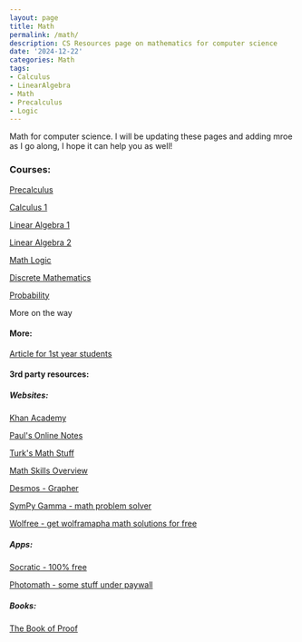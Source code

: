 ```yaml
---
layout: page
title: Math 
permalink: /math/
description: CS Resources page on mathematics for computer science
date: '2024-12-22'
categories: Math
tags:
- Calculus
- LinearAlgebra
- Math
- Precalculus
- Logic
---
```


Math for computer science. I will be updating these pages and adding mroe as I go along, I hope it can help you as well! 


### Courses: 

[Precalculus](https://cs.aviparshan.com/math/precalculus/)

[Calculus 1](https://cs.aviparshan.com/math/calculus/)

[Linear Algebra 1](https://cs.aviparshan.com/math/linearalgebra/)

[Linear Algebra 2](https://cs.aviparshan.com/math/linearalgebra2/)

[Math Logic](https://cs.aviparshan.com/math/logic/)

[Discrete Mathematics](https://cs.aviparshan.com/math/discrete/)

[Probability](https://cs.aviparshan.com/math/probability/)
 
More on the way



#### More: 

[Article for 1st year students](https://tech.aviparshan.com/2022/06/math-required-for-computer-science-1st.html)


#### 3rd party resources:


##### Websites: 


[Khan Academy](https://www.khanacademy.org/)


[Paul's Online Notes](https://tutorial.math.lamar.edu/)


[Turk's Math Stuff](https://www.turksmathstuff.com/)


[Math Skills Overview](https://davenport.libguides.com/math-skills-overview)


[Desmos - Grapher](https://www.desmos.com/calculator)


[SymPy Gamma - math problem solver](https://gamma.sympy.org/)


[Wolfree - get wolframapha math solutions for free](https://wolfreealpha.gitlab.io/input/index.html)

##### Apps:

[Socratic - 100% free](https://socratic.org/)


[Photomath - some stuff under paywall](https://photomath.com/en)


##### Books:

[The Book of Proof](https://www.people.vcu.edu/~rhammack/BookOfProof/Main.pdf)